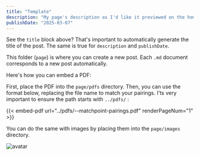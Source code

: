 ```yaml
---
title: "Template"
description: "My page's description as I'd like it previewed on the home page"
publishDate: "2025-03-07"
---
```


See the `title` block above? That's important to automatically generate the title of the post. The same is true for `description` and `publishDate`.

This folder (`page`) is where you can create a new post. Each `.md` document corresponds to a new post automatically.

Here's how you can embed a PDF:

First, place the PDF into the `page/pdfs` directory.
Then, you can use the format below, replacing the file name to match your pairings.
I'ts very important to ensure the path starts with `../pdfs/` :

{{< embed-pdf url="../pdfs/<YOUR MONTH HERE>-<YOUR YEAR HERE>-matchpoint-pairings.pdf" renderPageNum="1" >}}

You can do the same with images by placing them into the `page/images` directory.

![avatar](/content-images/tennis-guy.png)
